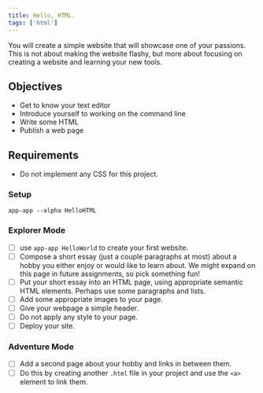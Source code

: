 ```yaml
---
title: Hello, HTML.
tags: ['html']
---
```


You will create a simple website that will showcase one of your passions. This is not about making the website flashy, but more about focusing on creating a website and learning your new tools.

## Objectives

- Get to know your text editor
- Introduce yourself to working on the command line
- Write some HTML
- Publish a web page

## Requirements

- Do not implement any CSS for this project.

### Setup

```shell
app-app --alpha HelloHTML
```

### Explorer Mode

- [ ] use `app-app HelloWorld` to create your first website.
- [ ] Compose a short essay (just a couple paragraphs at most) about a hobby you either enjoy or would like to learn about. We might expand on this page in future assignments, so pick something fun!
- [ ] Put your short essay into an HTML page, using appropriate semantic HTML elements. Perhaps use some paragraphs and lists.
- [ ] Add some appropriate images to your page.
- [ ] Give your webpage a simple header.
- [ ] Do not apply any style to your page.
- [ ] Deploy your site.

### Adventure Mode

- [ ] Add a second page about your hobby and links in between them.
- [ ] Do this by creating another `.html` file in your project and use the `<a>` element to link them.
